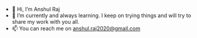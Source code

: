 - 👋 Hi, I’m Anshul Raj
- 🌱 I’m currently and always learning. I keep on trying things and will try to share my work with you all.
- 📫 You can reach me on anshul.raj2020@gmail.com

<!---
anshulraj10/anshulraj10 is a ✨ special ✨ repository because its `README.md` (this file) appears on your GitHub profile.
You can click the Preview link to take a look at your changes.
--->
